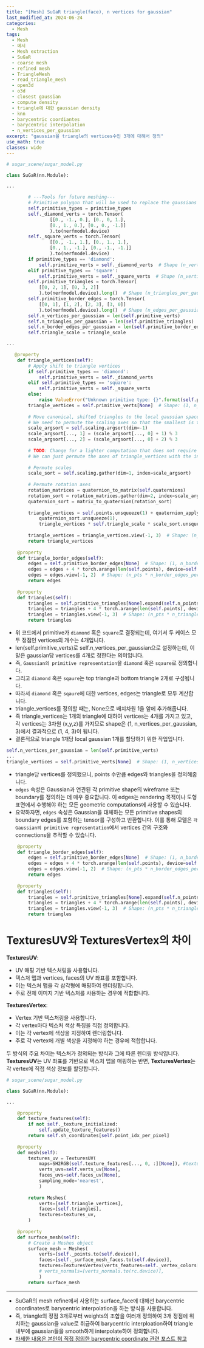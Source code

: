 ```yaml
---
title: "[Mesh] SuGaR triangle(face), n vertices for gaussian"
last_modified_at: 2024-06-24
categories:
  - Mesh
tags:
  - Mesh
  - 메시
  - Mesh extraction
  - SuGaR
  - coarse mesh
  - refined mesh
  - TriangleMesh
  - read_triangle_mesh
  - open3d
  - o3d
  - closest gaussian
  - compute density
  - triangle에 대한 gaussian density
  - knn
  - barycentric coordiantes
  - barycentric interpolation
  - n_vertices_per_gaussian
excerpt: "gaussian을 triangle의 vertices수인 3개에 대해서 정의"
use_math: true
classes: wide
---
```


```python
# sugar_scene/sugar_model.py

class SuGaR(nn.Module):

...

        # ---Tools for future meshing---
        # Primitive polygon that will be used to replace the gaussians
        self.primitive_types = primitive_types
        self._diamond_verts = torch.Tensor(
                [[0., -1., 0.], [0., 0, 1.], 
                [0., 1., 0.], [0., 0., -1.]]
                ).to(nerfmodel.device)
        self._square_verts = torch.Tensor(
                [[0., -1., 1.], [0., 1., 1.], 
                [0., 1., -1.], [0., -1., -1.]]
                ).to(nerfmodel.device)
        if primitive_types == 'diamond':
            self.primitive_verts = self._diamond_verts  # Shape (n_vertices_per_gaussian, 3)
        elif primitive_types == 'square':
            self.primitive_verts = self._square_verts  # Shape (n_vertices_per_gaussian, 3)
        self.primitive_triangles = torch.Tensor(
            [[0, 2, 1], [0, 3, 2]]
            ).to(nerfmodel.device).long()  # Shape (n_triangles_per_gaussian, 3)
        self.primitive_border_edges = torch.Tensor(
            [[0, 1], [1, 2], [2, 3], [3, 0]]
            ).to(nerfmodel.device).long()  # Shape (n_edges_per_gaussian, 2)
        self.n_vertices_per_gaussian = len(self.primitive_verts)
        self.n_triangles_per_gaussian = len(self.primitive_triangles)
        self.n_border_edges_per_gaussian = len(self.primitive_border_edges)
        self.triangle_scale = triangle_scale

...

   @property
    def triangle_vertices(self):
        # Apply shift to triangle vertices
        if self.primitive_types == 'diamond':
            self.primitive_verts = self._diamond_verts
        elif self.primitive_types == 'square':
            self.primitive_verts = self._square_verts
        else:
            raise ValueError("Unknown primitive type: {}".format(self.primitive_types))
        triangle_vertices = self.primitive_verts[None]  # Shape: (1, n_vertices_per_gaussian, 3)
        
        # Move canonical, shifted triangles to the local gaussian space
        # We need to permute the scaling axes so that the smallest is the first
        scale_argsort = self.scaling.argsort(dim=-1)
        scale_argsort[..., 1] = (scale_argsort[..., 0] + 1) % 3
        scale_argsort[..., 2] = (scale_argsort[..., 0] + 2) % 3
        
        # TODO: Change for a lighter computation that does not require to compute the rotation matrices.
        # We can just permute the axes of triangle_vertices with the inverse permutation.
        
        # Permute scales
        scale_sort = self.scaling.gather(dim=1, index=scale_argsort)
        
        # Permute rotation axes
        rotation_matrices = quaternion_to_matrix(self.quaternions)
        rotation_sort = rotation_matrices.gather(dim=2, index=scale_argsort[..., None, :].expand(-1, 3, -1))
        quaternion_sort = matrix_to_quaternion(rotation_sort)
        
        triangle_vertices = self.points.unsqueeze(1) + quaternion_apply(
            quaternion_sort.unsqueeze(1),
            triangle_vertices * self.triangle_scale * scale_sort.unsqueeze(1))
        
        triangle_vertices = triangle_vertices.view(-1, 3)  # Shape: (n_pts * n_vertices_per_gaussian, 3)
        return triangle_vertices
    
    @property
    def triangle_border_edges(self):
        edges = self.primitive_border_edges[None]  # Shape: (1, n_border_edges_per_gaussian, 2)
        edges = edges + 4 * torch.arange(len(self.points), device=self.device)[:, None, None]  # Shape: (n_pts, n_border_edges_per_gaussian, 2)
        edges = edges.view(-1, 2)  # Shape: (n_pts * n_border_edges_per_gaussian, 2)
        return edges
    
    @property
    def triangles(self):
        triangles = self.primitive_triangles[None].expand(self.n_points, -1, -1).clone()  # Shape: (n_pts, n_triangles_per_gaussian, 3)
        triangles = triangles + 4 * torch.arange(len(self.points), device=self.device)[:, None, None]  # Shape: (n_pts, n_triangles_per_gaussian, 3)
        triangles = triangles.view(-1, 3)  # Shape: (n_pts * n_triangles_per_gaussian, 3)
        return triangles

```

- 위 코드에서 primitive가 `diamond` 혹은 `square`로 결정되는데, 여기서 두 케이스 모두 정점인 vertices의 개수는 4개입니다.
- len(self.primitive_verts)로 self.n_vertices_per_gaussian으로 설정하는데, 이 말은 gaussian당 vertices를 4개로 정한다는 의미입니다.
- 즉, `Gaussian의 primitive representation`을 `diamond` 혹은 `sqaure`로 정의합니다.
- 그리고 `diamond` 혹은 `sqaure`는 top triangle과 bottom triangle 2개로 구성됩니다.
- 따라서 `diamond` 혹은 `sqaure`에 대한 vertices, edges는 triangle로 모두 계산합니다.
- triangle_vertices를 정의할 때는, None으로 배치차원 1을 앞에 추가해줍니다.
- 즉 triangle_vertices는 1개의 triangle에 대하여 vertices는 4개를 가지고 있고, 각 vertices는 3차원 (x,y,z)를 가지므로 shape은 (1, n_vertices_per_gaussian, 3)에서 결과적으로 (1, 4, 3)이 됩니다.
- 결론적으로 triangle 1개당 local gaussian 1개를 할당하기 위한 작업입니다.

```python
self.n_vertices_per_gaussian = len(self.primitive_verts)
...
triangle_vertices = self.primitive_verts[None]  # Shape: (1, n_vertices_per_gaussian, 3)
```

- triangle당 vertices를 정의했으니, points 수만큼 edges와 triangles을 정의해줍니다.
- `edges` 속성은 Gaussian과 연관된 각 primitive shape의 wireframe 또는 boundary를 정의하는 데 매우 중요합니다. 이 edges는 rendering 목적이나 도형 표면에서 수행해야 하는 모든 geometric computations에 사용할 수 있습니다.
- 요약하자면, `edges` 속성은 Gaussian을 대체하는 모든 primitive shapes의 boundary edges를 포함하는 tensor를 구성하고 반환합니다. 이를 통해 모델은 `각 Gaussian의 primitive representation`에서 vertices 간의 구조와 connections을 추적할 수 있습니다.

```python
    @property
    def triangle_border_edges(self):
        edges = self.primitive_border_edges[None]  # Shape: (1, n_border_edges_per_gaussian, 2)
        edges = edges + 4 * torch.arange(len(self.points), device=self.device)[:, None, None]  # Shape: (n_pts, n_border_edges_per_gaussian, 2)
        edges = edges.view(-1, 2)  # Shape: (n_pts * n_border_edges_per_gaussian, 2)
        return edges
    
    @property
    def triangles(self):
        triangles = self.primitive_triangles[None].expand(self.n_points, -1, -1).clone()  # Shape: (n_pts, n_triangles_per_gaussian, 3)
        triangles = triangles + 4 * torch.arange(len(self.points), device=self.device)[:, None, None]  # Shape: (n_pts, n_triangles_per_gaussian, 3)
        triangles = triangles.view(-1, 3)  # Shape: (n_pts * n_triangles_per_gaussian, 3)
        return triangles
```

# TexturesUV와 TexturesVertex의 차이

**TexturesUV**:
- UV 매핑 기반 텍스처링을 사용합니다.
- 텍스처 맵과 vertices, faces의 UV 좌표를 포함합니다.
- 이는 텍스처 맵을 각 삼각형에 매핑하여 렌더링합니다.
- 주로 전체 이미지 기반 텍스처를 사용하는 경우에 적합합니다.

**TexturesVertex**:
- Vertex 기반 텍스처링을 사용합니다.
- 각 vertex마다 텍스처 색상 특징을 직접 정의합니다.
- 이는 각 vertex에 색상을 지정하여 렌더링합니다.
- 주로 각 vertex에 개별 색상을 지정해야 하는 경우에 적합합니다.

두 방식의 주요 차이는 텍스처가 정의되는 방식과 그에 따른 렌더링 방식입니다. **TexturesUV**는 UV 좌표를 기반으로 텍스처 맵을 매핑하는 반면, **TexturesVertex**는 각 vertex에 직접 색상 정보를 할당합니다.

```python
# sugar_scene/sugar_model.py

class SuGaR(nn.Module):

...

    @property
    def texture_features(self):
        if not self._texture_initialized:
            self.update_texture_features()
        return self.sh_coordinates[self.point_idx_per_pixel]
    
    @property
    def mesh(self):        
        textures_uv = TexturesUV(
            maps=SH2RGB(self.texture_features[..., 0, :][None]), #texture_img[None]),
            verts_uvs=self.verts_uv[None],
            faces_uvs=self.faces_uv[None],
            sampling_mode='nearest',
            )
        
        return Meshes(
            verts=[self.triangle_vertices],   
            faces=[self.triangles],
            textures=textures_uv,
        )
        
    @property
    def surface_mesh(self):
        # Create a Meshes object
        surface_mesh = Meshes(
            verts=[self._points.to(self.device)],   
            faces=[self._surface_mesh_faces.to(self.device)],
            textures=TexturesVertex(verts_features=self._vertex_colors[None].clamp(0, 1).to(self.device)),
            # verts_normals=[verts_normals.to(rc.device)],
            )
        return surface_mesh
```






-----

- SuGaR의 mesh refine에서 사용하는 surface_face에 대해선 barycentric coordinates로 barycentric interpolation을 하는 방식을 사용합니다.
- 즉, triangle의 정점 3개로부터 weights의 조합을 여러개 정의하여 3개 정점에 위치하는 gaussian을 value로 취급하여 barycentric interploation하여 triangle 내부에 gaussian들을 smooth하게 interpolate하여 정의합니다.
- [자세한 내용은 본인이 직접 정의한 barycentric coordinate 관련 포스트 참고](https://github.com/sandokim/sandokim.github.io/blob/master/_posts/%EC%97%B0%EA%B5%AC/2024-06-21-SuGaR-sugar-model-extract-texture-image-and-uv-from-gaussians.md)
